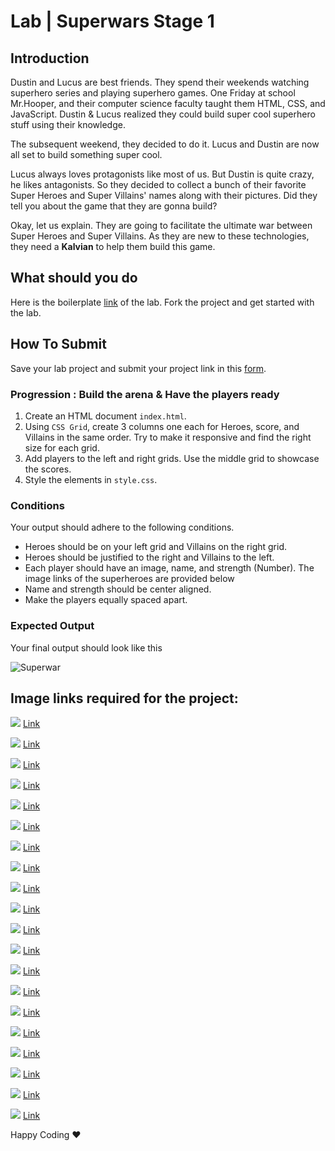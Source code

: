 # Lab | Superwars Stage 1

## Introduction

Dustin and Lucus are best friends. They spend their weekends watching superhero series and playing superhero games. One Friday at school Mr.Hooper, and their computer science faculty taught them HTML, CSS, and JavaScript. Dustin & Lucus realized they could build super cool superhero stuff using their knowledge. 

The subsequent weekend, they decided to do it. Lucus and Dustin are now all set to build something super cool.

Lucus always loves protagonists like most of us. But Dustin is quite crazy, he likes antagonists. So they decided to collect a bunch of their favorite Super Heroes and Super Villains' names along with their pictures. Did they tell you about the game that they are gonna build? 

Okay, let us explain. They are going to facilitate the ultimate war between Super Heroes and Super Villains. As they are new to these technologies, they need a **Kalvian** to help them build this game.

## What should you do

Here is the boilerplate [link](https://stackblitz.com/edit/web-platform-p66wws?file=README.md) of the lab. Fork the project and get started with the lab.

## How To Submit


Save your lab project and submit your project link in this [form](https://docs.google.com/forms/d/1FsIKaMGG8g_xISwHg0oGVQJpgHCXVRQGSQmpytu-b_o/viewform?usp=pp_url&entry.1483932328=CSK101-M2-L68.1).

### Progression : Build the arena & Have the players ready

1. Create an HTML document `index.html`.
2. Using `CSS Grid`, create 3 columns one each for Heroes, score, and Villains in the same order. Try to make it responsive and find the right size for each grid.
3. Add players to the left and right grids. Use the middle grid to showcase the scores.
4. Style the elements in `style.css`.

### Conditions

Your output should adhere to the following conditions.
* Heroes should be on your left grid and Villains on the right grid.
* Heroes should be justified to the right and Villains to the left.
* Each player should have an image, name, and strength (Number). The image links of the superheroes are provided below
* Name and strength should be center aligned.
* Make the players equally spaced apart.

### Expected Output
Your final output should look like this

![Superwar](https://s3.ap-south-1.amazonaws.com/kalvi-education.github.io/front-end-web-development/superwars.png)

## Image links required for the project:
![](https://s3.ap-south-1.amazonaws.com/kalvi-education.github.io/front-end-web-development/super-1.png)
[Link](https://s3.ap-south-1.amazonaws.com/kalvi-education.github.io/front-end-web-development/super-1.png)

![](https://s3.ap-south-1.amazonaws.com/kalvi-education.github.io/front-end-web-development/super-2.png)
[Link](https://s3.ap-south-1.amazonaws.com/kalvi-education.github.io/front-end-web-development/super-2.png)

![](https://s3.ap-south-1.amazonaws.com/kalvi-education.github.io/front-end-web-development/super-3.png)
[Link](https://s3.ap-south-1.amazonaws.com/kalvi-education.github.io/front-end-web-development/super-3.png)

![](https://s3.ap-south-1.amazonaws.com/kalvi-education.github.io/front-end-web-development/super-4.png)
[Link](https://s3.ap-south-1.amazonaws.com/kalvi-education.github.io/front-end-web-development/super-4.png)

![](https://s3.ap-south-1.amazonaws.com/kalvi-education.github.io/front-end-web-development/super-5.png)
[Link](https://s3.ap-south-1.amazonaws.com/kalvi-education.github.io/front-end-web-development/super-5.png)

![](https://s3.ap-south-1.amazonaws.com/kalvi-education.github.io/front-end-web-development/super-6.png)
[Link](https://s3.ap-south-1.amazonaws.com/kalvi-education.github.io/front-end-web-development/super-6.png)

![](https://s3.ap-south-1.amazonaws.com/kalvi-education.github.io/front-end-web-development/super-7.png)
[Link](https://s3.ap-south-1.amazonaws.com/kalvi-education.github.io/front-end-web-development/super-7.png)

![](https://s3.ap-south-1.amazonaws.com/kalvi-education.github.io/front-end-web-development/super-8.png)
[Link](https://s3.ap-south-1.amazonaws.com/kalvi-education.github.io/front-end-web-development/super-8.png)

![](https://s3.ap-south-1.amazonaws.com/kalvi-education.github.io/front-end-web-development/super-9.png)
[Link](https://s3.ap-south-1.amazonaws.com/kalvi-education.github.io/front-end-web-development/super-9.png)

![](https://s3.ap-south-1.amazonaws.com/kalvi-education.github.io/front-end-web-development/super-10.png)
[Link](https://s3.ap-south-1.amazonaws.com/kalvi-education.github.io/front-end-web-development/super-10.png)

![](https://s3.ap-south-1.amazonaws.com/kalvi-education.github.io/front-end-web-development/super-11.png)
[Link](https://s3.ap-south-1.amazonaws.com/kalvi-education.github.io/front-end-web-development/super-11.png)

![](https://s3.ap-south-1.amazonaws.com/kalvi-education.github.io/front-end-web-development/super-12.png)
[Link](https://s3.ap-south-1.amazonaws.com/kalvi-education.github.io/front-end-web-development/super-12.png)

![](https://s3.ap-south-1.amazonaws.com/kalvi-education.github.io/front-end-web-development/super-13.png)
[Link](https://s3.ap-south-1.amazonaws.com/kalvi-education.github.io/front-end-web-development/super-13.png)

![](https://s3.ap-south-1.amazonaws.com/kalvi-education.github.io/front-end-web-development/super-14.png)
[Link](https://s3.ap-south-1.amazonaws.com/kalvi-education.github.io/front-end-web-development/super-14.png)

![](https://s3.ap-south-1.amazonaws.com/kalvi-education.github.io/front-end-web-development/super-15.png)
[Link](https://s3.ap-south-1.amazonaws.com/kalvi-education.github.io/front-end-web-development/super-15.png)

![](https://s3.ap-south-1.amazonaws.com/kalvi-education.github.io/front-end-web-development/super-16.png)
[Link](https://s3.ap-south-1.amazonaws.com/kalvi-education.github.io/front-end-web-development/super-16.png)

![](https://s3.ap-south-1.amazonaws.com/kalvi-education.github.io/front-end-web-development/super-17.png)
[Link](https://s3.ap-south-1.amazonaws.com/kalvi-education.github.io/front-end-web-development/super-17.png)

![](https://s3.ap-south-1.amazonaws.com/kalvi-education.github.io/front-end-web-development/super-18.png)
[Link](https://s3.ap-south-1.amazonaws.com/kalvi-education.github.io/front-end-web-development/super-18.png)

![](https://s3.ap-south-1.amazonaws.com/kalvi-education.github.io/front-end-web-development/super-19.png)
[Link](https://s3.ap-south-1.amazonaws.com/kalvi-education.github.io/front-end-web-development/super-19.png)

![](https://s3.ap-south-1.amazonaws.com/kalvi-education.github.io/front-end-web-development/super-20.png)
[Link](https://s3.ap-south-1.amazonaws.com/kalvi-education.github.io/front-end-web-development/super-20.png)



Happy Coding ❤️
